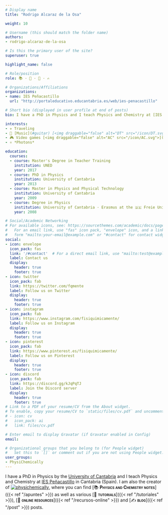 ```yaml
---
# Display name
title: "Rodrigo Alcaraz de la Osa"

weight: 10

# Username (this should match the folder name)
authors:
- rodrigo-alcaraz-de-la-osa

# Is this the primary user of the site?
superuser: true

highlight_name: false

# Role/position
role: 📚 · 🤝 · 🔗 · ✍️

# Organizations/Affiliations
organizations:
- name: IES Peñacastillo
  url: "http://portaleducativo.educantabria.es/web/ies-penacastillo"

# Short bio (displayed in user profile at end of posts)
bio: I have a PhD in Physics and I teach Physics and Chemistry at [IES Peñacastillo](http://portaleducativo.educantabria.es/web/ies-penacastillo) in Cantabria (Spain).

interests:
- ✈️ Traveling
- 🎸 [Music](#guitar) [<img draggable="false" alt="DT" src="/icon/DT.svg">](https://dreamtheater.net) <iframe src="https://open.spotify.com/embed/artist/2aaLAng2L2aWD2FClzwiep" width="100%" height="380" frameBorder="0" allowtransparency="true" allow="encrypted-media"></iframe>
- 🎮 Video games [<img draggable="false" alt="AC" src="/icon/AC.svg">](https://www.ubisoft.com/es-es/game/assassins-creed)
- ⚛️ *Photons*

education:
  courses:
  - course: Master's Degree in Teacher Training
    institution: UNED
    year: 2017
  - course: PhD in Physics
    institution: University of Cantabria
    year: 2013
  - course: Master in Physics and Physical Technology
    institution: University of Cantabria
    year: 2009
  - course: Degree in Physics
    institution: University of Cantabria · Erasmus at the 🇩🇪 Freie Universität Berlin
    year: 2008

# Social/Academic Networking
# For available icons, see: https://sourcethemes.com/academic/docs/page-builder/#icons
#   For an email link, use "fas" icon pack, "envelope" icon, and a link in the
#   form "mailto:your-email@example.com" or "#contact" for contact widget.
social:
- icon: envelope
  icon_pack: fas
  link: '/#contact'  # For a direct email link, use "mailto:test@example.org".
  label: Contact us
  display:
    header: true
    footer: true
- icon: twitter
  icon_pack: fab
  link: https://twitter.com/fqmente
  label: Follow us on Twitter
  display:
    header: true
    footer: true
- icon: instagram
  icon_pack: fab
  link: https://www.instagram.com/fisiquimicamente/
  label: Follow us on Instagram
  display:
    header: true
    footer: true
- icon: pinterest
  icon_pack: fab
  link: https://www.pinterest.es/fisiquimicamente/
  label: Follow us on Pinterest
  display:
    header: true
    footer: true
- icon: discord
  icon_pack: fab
  link: https://discord.gg/kJqPqTJ
  label: Join the Discord server
  display:
    header: true
    footer: true    
# Link to a PDF of your resume/CV from the About widget.
# To enable, copy your resume/CV to `static/files/cv.pdf` and uncomment the lines below.
# - icon: cv
#   icon_pack: ai
#   link: files/cv.pdf

# Enter email to display Gravatar (if Gravatar enabled in Config)
email:

# Organizational groups that you belong to (for People widget)
#   Set this to `[]` or comment out if you are not using People widget.
user_groups:
- PhysiChemically
---
```


I have a PhD in Physics by the [University of Cantabria](https://web.unican.es/en/Pages/default.aspx) and I teach Physics and Chemistry at [IES Peñacastillo](http://portaleducativo.educantabria.es/web/ies-penacastillo) in Cantabria (Spain). I am also the creator of [<img draggable="false" class="icon" alt="physichemically" src="/icon/logo-physichemically.svg">](/), where you can find [📚 <span style="font-variant:small-caps;">**Physics and Chemistry notes**</span>]({{< ref "/apuntes" >}}) as well as various [🤝 <span style="font-variant:small-caps;">**tutorials**</span>]({{< ref "/tutoriales" >}}), [🔗 <span style="font-variant:small-caps;">**online resources**</span>]({{< ref "/recursos-online" >}}) and [✍️ <span style="font-variant:small-caps;">**blog**</span>]({{< ref "/post" >}}) posts.
